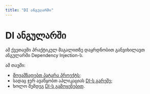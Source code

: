 ```yaml
---
title: "DI ანგულარში"
---
```


# DI ანგულარში

ამ ქვეთავში პრაქტიკულ მაგალითზე დაყრდნობით განვიხილავთ
ანგულარში Dependency Injection-ს.

ამ თავში:

- [მოვამზადებთ პატარა პროექტს](./initial-setup.html);
- სადაც ჯერ ავაწყობთ აპლიკაციას [DI-ს გარეშე](./without-di.html);
- ხოლო შემდეგ [DI-ს გამოყენებით](./with-di.html).
